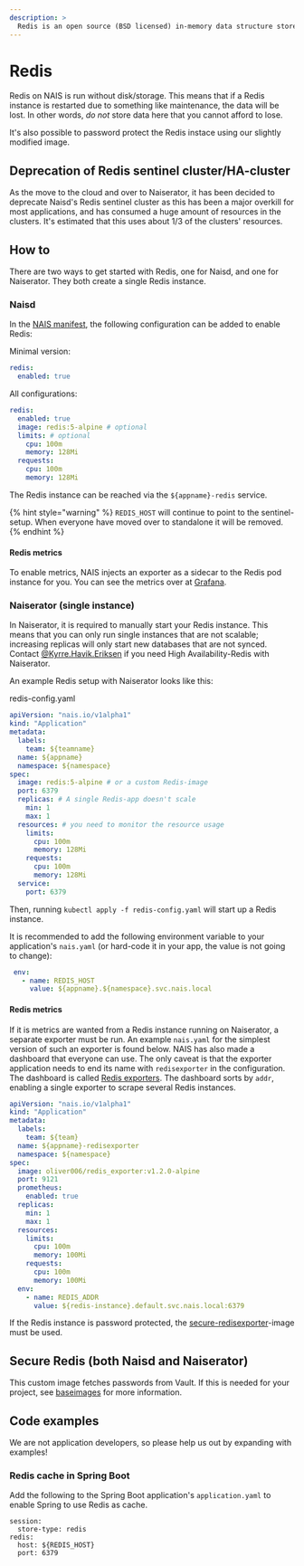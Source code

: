 ```yaml
---
description: >
  Redis is an open source (BSD licensed) in-memory data structure store used as a database, cache and message broker.
---
```


# Redis

Redis on NAIS is run without disk/storage. This means that if a Redis instance is restarted due to something like
maintenance, the data will be lost. In other words, *do not* store data here that you cannot afford to lose.

It's also possible to password protect the Redis instace using our slightly modified image.

## Deprecation of Redis sentinel cluster/HA-cluster

As the move to the cloud and over to Naiserator, it has been decided to deprecate Naisd's Redis sentinel cluster as
this has been a major overkill for most applications, and has consumed a huge amount of resources in the clusters.
It's estimated that this uses about 1/3 of the clusters' resources.

## How to

There are two ways to get started with Redis, one for Naisd, and one for Naiserator. They both create a single Redis
instance.

### Naisd

In the [NAIS manifest][1], the following configuration can be added to enable Redis:

Minimal version:

```yaml
redis:
  enabled: true
```

All configurations:

```yaml
redis:
  enabled: true
  image: redis:5-alpine # optional
  limits: # optional
    cpu: 100m
    memory: 128Mi
  requests:
    cpu: 100m
    memory: 128Mi
```

The Redis instance can be reached via the `${appname}-redis` service.

{% hint style="warning" %}
`REDIS_HOST` will continue to point to the sentinel-setup. When everyone have moved over to standalone it will be
removed.
{% endhint %}

#### Redis metrics

To enable metrics, NAIS injects an exporter as a sidecar to the Redis pod instance for you. You can see the metrics
over at [Grafana][2].

### Naiserator (single instance)

In Naiserator, it is required to manually start your Redis instance. This means that you can only run single instances
that are not scalable; increasing replicas will only start new databases that are not synced. Contact
[@Kyrre.Havik.Eriksen][3] if you need High Availability-Redis with Naiserator.

An example Redis setup with Naiserator looks like this:

redis-config.yaml
```yaml
apiVersion: "nais.io/v1alpha1"
kind: "Application"
metadata:
  labels:
    team: ${teamname}
  name: ${appname}
  namespace: ${namespace}
spec:
  image: redis:5-alpine # or a custom Redis-image
  port: 6379
  replicas: # A single Redis-app doesn't scale
    min: 1
    max: 1
  resources: # you need to monitor the resource usage
    limits:
      cpu: 100m
      memory: 128Mi
    requests:
      cpu: 100m
      memory: 128Mi
  service:
    port: 6379
```

Then, running `kubectl apply -f redis-config.yaml` will start up a Redis instance.

It is recommended to add the following environment variable to your application's `nais.yaml` (or hard-code it in your
app, the value is not going to change):

```yaml
 env:
   - name: REDIS_HOST
     value: ${appname}.${namespace}.svc.nais.local
```

#### Redis metrics

If it is metrics are wanted from a Redis instance running on Naiserator, a separate exporter must be run. An example
`nais.yaml` for the simplest version of such an exporter is found below. NAIS has also made a dashboard that everyone
can use. The only caveat is that the exporter application needs to end its name with `redisexporter` in the
configuration. The dashboard is called [Redis exporters][4]. The dashboard sorts by `addr`, enabling a single exporter
to scrape several Redis instances.

```yaml
apiVersion: "nais.io/v1alpha1"
kind: "Application"
metadata:
  labels:
    team: ${team}
  name: ${appname}-redisexporter
  namespace: ${namespace}
spec:
  image: oliver006/redis_exporter:v1.2.0-alpine
  port: 9121
  prometheus:
    enabled: true
  replicas:
    min: 1
    max: 1
  resources:
    limits:
      cpu: 100m
      memory: 100Mi
    requests:
      cpu: 100m
      memory: 100Mi
  env:
    - name: REDIS_ADDR
      value: ${redis-instance}.default.svc.nais.local:6379
```

If the Redis instance is password protected, the [secure-redisexporter][5]-image must be used.

## Secure Redis (both Naisd and Naiserator)

This custom image fetches passwords from Vault. If this is needed for your project, see [baseimages][6] for more
information.

## Code examples

We are not application developers, so please help us out by expanding with examples!

### Redis cache in Spring Boot

Add the following to the Spring Boot application's `application.yaml` to enable Spring to use Redis as cache.

```text
session:
  store-type: redis
redis:
  host: ${REDIS_HOST}
  port: 6379
```

[1]: ../nais-application/manifest.md
[2]: https://grafana.adeo.no/d/Jmg7MydWz
[3]: https://nav-it.slack.com/messages/D8QQ9ELK1
[4]: https://grafana.adeo.no/d/L-Ktprrmz
[5]: https://github.com/navikt/baseimages/tree/master/redis/secure-redisexporter
[6]: https://github.com/navikt/baseimages/tree/master/redis
